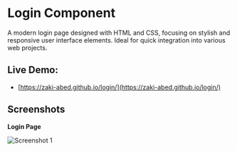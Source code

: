 # Login Component 

A modern login page designed with HTML and CSS, focusing on stylish and responsive user interface elements. Ideal for quick integration into various web projects.

## Live Demo:
- [https://zaki-abed.github.io/login/](https://zaki-abed.github.io/login/)

## Screenshots
**Login Page**

![Screenshot 1](image/demo.png)

